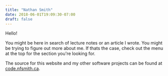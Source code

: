 ```yaml
---
title: "Nathan Smith"
date: 2018-06-01T19:09:30-07:00
draft: false
---
```


Hello!

You might be here in search of lecture notes or an article I wrote. You might 
be trying to figure out more about me. If thats the case, check out the menu at
the top for the section you're looking for.

The source for this website and my other software projects can be found at 
[code.nfsmith.ca](https://code.nfsmith.ca).